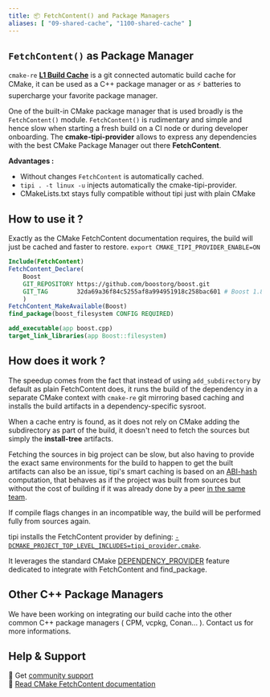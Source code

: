 ```yaml
---
title: 📦 FetchContent() and Package Managers
aliases: [ "09-shared-cache", "1100-shared-cache" ]
---
```


## `FetchContent()` as Package Manager
`cmake-re` [**L1 Build Cache**](./0360-build-cache.md) is a git connected automatic build cache for CMake, it can be used as a C++ package manager or as ⚡ batteries to supercharge your favorite package manager.

One of the built-in CMake package manager that is used broadly is the `FetchContent()` module. `FetchContent()` is rudimentary and simple and hence slow when starting a fresh build on a CI node or during developer onboarding. The **cmake-tipi-provider** allows to express any dependencies with the best CMake Package Manager out there **FetchContent**.

**Advantages :**
  - Without changes `FetchContent` is automatically cached.
  - `tipi . -t linux -u` injects automatically the cmake-tipi-provider. 
  - CMakeLists.txt stays fully compatible without tipi just with plain CMake
 
## How to use it ?
Exactly as the CMake FetchContent documentation requires, the build will just be cached and faster to restore.
`export CMAKE_TIPI_PROVIDER_ENABLE=ON`

```cmake
Include(FetchContent)
FetchContent_Declare(
    Boost
    GIT_REPOSITORY https://github.com/boostorg/boost.git
    GIT_TAG        32da69a36f84c5255af8a994951918c258bac601 # Boost 1.80
    )
FetchContent_MakeAvailable(Boost)
find_package(boost_filesystem CONFIG REQUIRED)

add_executable(app boost.cpp)
target_link_libraries(app Boost::filesystem)
```

## How does it work ?
The speedup comes from the fact that instead of using `add_subdirectory` by default as plain FetchContent does, it runs the build of the dependency in a separate CMake context with `cmake-re` git mirroring based caching and installs the build artifacts in a dependency-specific sysroot.

When a cache entry is found, as it does not rely on CMake adding the subdirectory as part of the build, it doesn't need to fetch the sources but simply the **install-tree** artifacts.

Fetching the sources in big project can be slow, but also having to provide the exact same environments for the build to happen to get the built artifacts can also be an issue, tipi's smart caching is based on an [ABI-hash](./0360-build-cache.md) computation, that behaves as if the project was built from sources but without the cost of building if it was already done by a peer [in the same team](./0370-shared-cache.md).

If compile flags changes in an incompatible way, the build will be performed fully from sources again.

tipi installs the FetchContent provider by defining: [`-DCMAKE_PROJECT_TOP_LEVEL_INCLUDES=tipi_provider.cmake`](./tipi_provider.cmake).

It leverages the standard CMake [DEPENDENCY_PROVIDER](https://cmake.org/cmake/help/latest/command/cmake_language.html#dependency-providers) feature dedicated to integrate with FetchContent and find_package.

## Other C++ Package Managers
We have been working on integrating our build cache into the other common C++ package managers ( CPM, vcpkg, Conan... ). Contact us for more informations. 

## Help & Support
🧚 Get [community support](https://github.com/tipi-build/cmake-tipi-provider/issues)
<br/>📖 [Read CMake FetchContent documentation](https://cmake.org/cmake/help/latest/module/FetchContent.html)